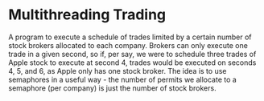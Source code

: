 # Multithreading Trading 
A program to execute a schedule of trades limited by a certain number of stock brokers allocated to each company. Brokers can only execute one trade in a given second, so if, per say, we were to schedule three trades of Apple stock to execute at second 4, trades would be executed on seconds 4, 5, and 6, as Apple only has one stock broker. The idea is to use semaphores in a useful way - the number of permits we allocate to a semaphore (per company) is just the number of stock brokers. 
